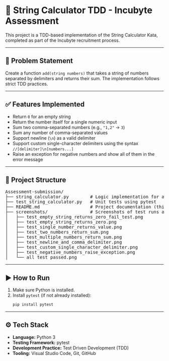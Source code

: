 # 🧪 String Calculator TDD - Incubyte Assessment

This project is a TDD-based implementation of the String Calculator Kata, completed as part of the Incubyte recruitment process.

---

## 📌 Problem Statement

Create a function `add(string numbers)` that takes a string of numbers separated by delimiters and returns their sum. The implementation follows strict TDD practices.

---

## ✅ Features Implemented

- Return `0` for an empty string
- Return the number itself for a single numeric input
- Sum two comma-separated numbers (e.g., `"1,2"` → `3`)
- Sum any number of comma-separated values
- Support newline (`\n`) as a valid delimiter
- Support custom single-character delimiters using the syntax `//[delimiter]\n[numbers...]`
- Raise an exception for negative numbers and show all of them in the error message

---

## 📁 Project Structure

<pre>
Assessment-submission/
├── string_calculator.py        # Logic implementation for add()
├── test_string_calculator.py   # Unit tests using pytest
├── README.md                   # Project documentation (this file)
├── screenshots/                # Screenshots of test runs and structure
│   ├── test_empty_string_returns_zero_fail_test.png
│   ├── test_empty_string_returns_zero.png
│   ├── test_single_number_returns_value.png
│   ├── test_two_numbers_return_sum.png
│   ├── test_multiple_numbers_return_sum.png
│   ├── test_newline_and_comma_delimiter.png
│   ├── test_custom_single_character_delimiter.png
│   ├── test_negative_numbers_raise_exception.png
│   └── all_test_passed.png
</pre>

---

## ▶️ How to Run

1. Make sure Python is installed.
2. Install `pytest` (if not already installed):
   ```bash
   pip install pytest

---

## ⚙️ Tech Stack

- **Language:** Python 3
- **Testing Framework:** pytest
- **Development Practice:** Test Driven Development (TDD)
- **Tooling:** Visual Studio Code, Git, GitHub